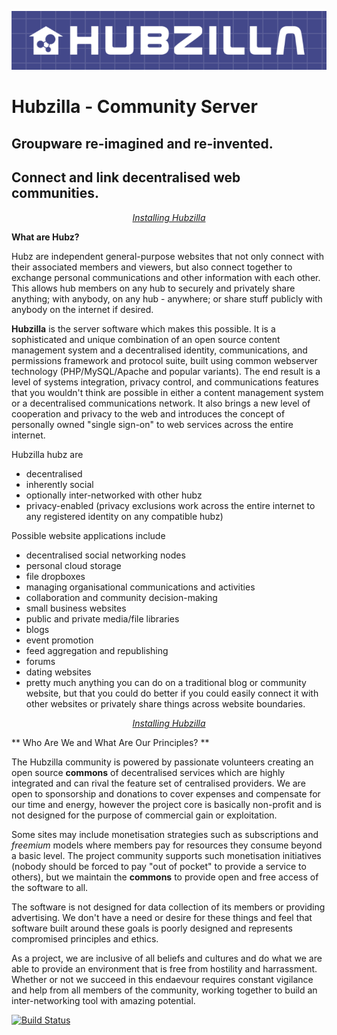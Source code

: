 ![Hubzilla](images/hubzilla-banner.png)

Hubzilla - Community Server
===========================

Groupware re-imagined and re-invented. 
--------------------------------------

Connect and link decentralised web communities. 
-----------------------------------------------

<p align="center" markdown="1">
<em><a href="https://github.com/redmatrix/hubzilla/blob/master/install/INSTALL.txt">Installing Hubzilla</a></em> 
</p>

**What are Hubz?**

Hubz are independent general-purpose websites that not only connect with their associated members and viewers, but also connect together to exchange personal communications and other information with each other.  
This allows hub members on any hub to securely and privately share anything; with anybody, on any hub - anywhere; or share stuff publicly with anybody on the internet if desired. 

**Hubzilla** is the server software which makes this possible. It is a sophisticated and unique combination of an open source content management system and a decentralised identity, communications, and permissions framework and protocol suite, built using common webserver technology (PHP/MySQL/Apache and popular variants). The end result is a level of systems integration, privacy control, and communications features that you wouldn't think are possible in either a content management system or a decentralised communications network. It also brings a new level of cooperation and privacy to the web and introduces the concept of personally owned "single sign-on" to web services across the entire internet. 

Hubzilla hubz are

* decentralised
* inherently social
* optionally inter-networked with other hubz
* privacy-enabled (privacy exclusions work across the entire internet to any registered identity on any compatible hubz)

Possible website applications include

* decentralised social networking nodes
* personal cloud storage
* file dropboxes
* managing organisational communications and activities
* collaboration and community decision-making
* small business websites
* public and private media/file libraries
* blogs
* event promotion
* feed aggregation and republishing
* forums
* dating websites
* pretty much anything you can do on a traditional blog or community website, but that you could do better if you could easily connect it with other websites or privately share things across website boundaries. 

<p align="center" markdown="1">
<em><a href="https://github.com/redmatrix/hubzilla/blob/master/install/INSTALL.txt">Installing Hubzilla</a></em> 
</p>

** Who Are We and What Are Our Principles? **

The Hubzilla community is powered by passionate volunteers creating an open source **commons** of decentralised services which are highly integrated and can rival the feature set of centralised providers. We are open to sponsorship and donations to cover expenses and compensate for our time and energy, however the project core is basically non-profit and is not designed for the purpose of commercial gain or exploitation. 

Some sites may include monetisation strategies such as subscriptions and *freemium* models where members pay for resources they consume beyond a basic level. The project community supports such monetisation initiatives (nobody should be forced to pay "out of pocket" to provide a service to others), but we maintain the **commons** to provide open and free access of the software to all. 

The software is not designed for data collection of its members or providing advertising. We don't have a need or desire for these things and feel that software built around these goals is poorly designed and represents compromised principles and ethics. 

As a project, we are inclusive of all beliefs and cultures and do what we are able to provide an environment that is free from hostility and harrassment. Whether or not we succeed in this endaevour requires constant vigilance and help from all members of the community, working together to build an inter-networking tool with amazing potential. 



[![Build Status](https://travis-ci.org/redmatrix/hubzilla.svg)](https://travis-ci.org/redmatrix/hubzilla)
